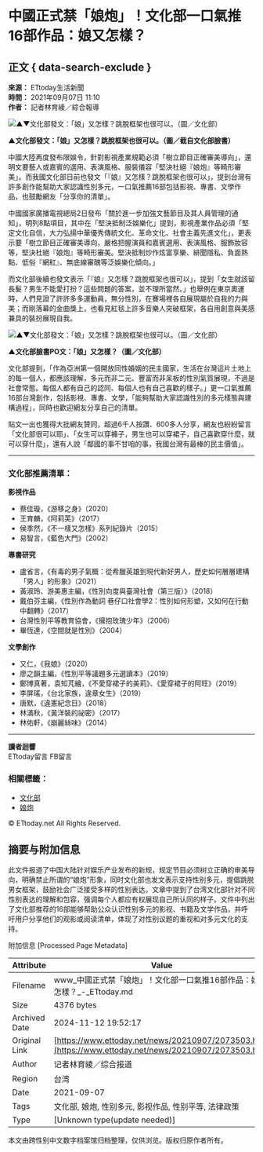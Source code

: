 # 中國正式禁「娘炮」！文化部一口氣推16部作品：娘又怎樣？

## 正文 { data-search-exclude }


**來源：** ETtoday生活新聞  
**時間：** 2021年09月07日 11:10  
**作者：** 記者林育綾／綜合報導  

![▲▼文化部發文：「娘」又怎樣？跳脫框架也很可以。（圖／文化部）](https://cdn2.ettoday.net/images/5862/d5862968.jpg)

**▲文化部發文：「娘」又怎樣？跳脫框架也很可以。（圖／截自文化部臉書）**

中國大陸再度發布限娛令，針對影視產業規範必須「樹立節目正確審美導向」，還明文要藝人或嘉賓的選用、表演風格、服裝儀容「堅決杜絕『娘炮』等畸形審美」。而我國文化部日前也發文「『娘』又怎樣？跳脫框架也很可以」，提到台灣有許多創作能幫助大家認識性別多元，一口氣推薦16部包括影視、專書、文學作品，也鼓勵網友「分享你的清單」。

中國國家廣播電視總局2日發布「關於進一步加強文藝節目及其人員管理的通知」，明列8點項目，其中在「堅決抵制泛娛樂化」提到，影視產業作品必須「堅定文化自信，大力弘揚中華優秀傳統文化、革命文化、社會主義先進文化」，更表示要「樹立節目正確審美導向，嚴格把握演員和嘉賓選用、表演風格、服飾妝容等，堅決杜絕『娘炮』等畸形審美。堅決抵制炒作炫富享樂、緋聞隱私、負面熱點、低俗『網紅』、無底線審醜等泛娛樂化傾向。」

而文化部後續也發文表示「『娘』又怎樣？跳脫框架也很可以」，提到「女生就該留長髮？男生不能愛打扮？這些問題的答案，並不理所當然。」也舉例在東京奧運時，人們見證了許許多多運動員，無分性別，在賽場裡各自展現屬於自我的力與美；而剛落幕的金曲獎上，也看見紅毯上許多音樂人突破框架，各自用創意與美感兼具的裝扮展現自我。

![▲▼文化部發文：「娘」又怎樣？跳脫框架也很可以。（圖／文化部）](https://cdn2.ettoday.net/images/5862/5862969.jpg)

**▲文化部臉書PO文：「娘」又怎樣？（圖／文化部）**

文化部提到，「作為亞洲第一個開放同性婚姻的民主國家，生活在台灣這片土地上的每一個人，都應該理解，多元而非二元、豐富而非呆板的性別氣質展現，不過是社會常態。每個人都有自己的認同、每個人也有自己喜歡的樣子。」更一口氣推薦16部台灣創作，包括影視、專書、文學，「能夠幫助大家認識性別的多元樣態與建構過程」，同時也歡迎網友分享自己的清單。

貼文一出也獲得大批網友贊同，超過6千人按讚、600多人分享，網友也紛紛留言「文化部很可以耶」、「女生可以穿褲子，男生也可以穿裙子，自己喜歡穿什麼，就可以穿什麼」，還有人說「鄰國的事不甘咱的事，我國台灣有最棒的民主價值」。

---

### 文化部推薦清單：

**影視作品**
- 蔡佳璇，《游移之身》（2020）  
- 王育麟，《阿莉芙》（2017）  
- 侯季然，《不一樣又怎樣》系列紀錄片（2015）  
- 易智言，《藍色大門》（2002）  

**專書研究**
- 盧省言，《有毒的男子氣概：從希臘英雄到現代新好男人，歷史如何層層建構「男人」的形象》（2021）  
- 黃淑玲、游美惠主編，《性別向度與臺灣社會（第三版）》（2018）  
- 戴伯芬主編，《性別作為動詞 巷仔口社會學2：性別如何形塑，又如何在行動中翻轉》（2017）  
- 台灣性別平等教育協會，《擁抱玫瑰少年》（2006）  
- 畢恆達，《空間就是性別》（2004）  

**文學創作**
- 又仁，《我娘》（2020）  
- 廖之韻主編，《性別平等議題多元選讀本》（2019）  
- 鄭博真著，袁知芃繪，《不愛穿裙子的美莉》、《愛穿裙子的阿旺》（2019）  
- 李屏瑤，《台北家族，違章女生》（2019）  
- 唐默，《違憲紀念日》（2018）  
- 林滿秋，《黃洋裝的祕密》（2017）  
- 林佑軒，《崩麗絲味》（2014）  

---

**讀者迴響**  
ETtoday留言 FB留言

### 相關標籤：
- [文化部](/news/tag/文化部/)
- [娘炮](/news/tag/娘炮/)

© ETtoday.net All Rights Reserved.

## 摘要与附加信息

<!-- tcd_abstract -->
此文件报道了中国大陆针对娱乐产业发布的新规，规定节目必须树立正确的审美导向，明确禁止所谓的“娘炮”形象，同时文化部也发文表示支持性别多元，提倡跳脱男女框架，鼓励社会广泛接受多样的性别表达。文章中提到了台湾文化部针对不同性别表达的理解和包容，强调每个人都应有权展现自己所认同的样子。文件中列出了文化部推荐的16部能够帮助公众认识性别多元的影视、书籍及文学作品，并呼吁用户分享他们的观影或阅读清单，体现了对性别议题的重视和对多元文化的支持。
<!-- tcd_abstract_end -->

附加信息 [Processed Page Metadata]

| Attribute       | Value                                  |
|-----------------|----------------------------------------|
| Filename        | www_中國正式禁「娘炮」！文化部一口氣推16部作品：娘又怎樣？_-_ETtoday.md                             |
| Size            | 4376 bytes                           |
| Archived Date   | 2024-11-12 19:52:17                             |
| Original Link   | [https://www.ettoday.net/news/20210907/2073503.htm](https://www.ettoday.net/news/20210907/2073503.htm)                       |
| Author          | 记者林育綾／综合报道                               |
| Region          | 台湾                               |
| Date            | 2021-09-07                                 |
| Tags            | 文化部, 娘炮, 性别多元, 影视作品, 性别平等, 法律政策                                 |
| Type            | [Unknown type(update needed)]                                 |
<!-- tcd_table_end -->

本文由跨性别中文数字档案馆归档整理，仅供浏览。版权归原作者所有。
